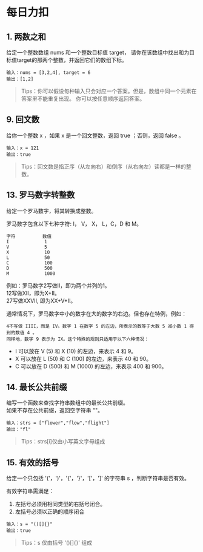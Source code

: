 # 每日力扣
## 1. 两数之和
给定一个整数数组 nums 和一个整数目标值 target，
请你在该数组中找出和为目标值target的那两个整数，并返回它们的数组下标。
```
输入：nums = [3,2,4], target = 6
输出：[1,2]
```
> Tips：你可以假设每种输入只会对应一个答案。但是，数组中同一个元素在答案里不能重复出现。
你可以按任意顺序返回答案。

## 9. 回文数
给你一个整数 x ，如果 x 是一个回文整数，返回 true ；否则，返回 false 。
```
输入：x = 121
输出：true
```
> Tips：回文数是指正序（从左向右）和倒序（从右向左）读都是一样的整数。

## 13. 罗马数字转整数
给定一个罗马数字，将其转换成整数。  

罗马数字包含以下七种字符: I， V， X， L，C，D 和 M。
```
字符          数值
I             1
V             5
X             10
L             50
C             100
D             500
M             1000
```
例如：罗马数字2写做II，即为两个并列的1。  
12写做XII，即为X+II。  
27写做XXVII, 即为XX+V+II。

通常情况下，罗马数字中小的数字在大的数字的右边。但也存在特例，例如：
```
4不写做 IIII，而是 IV。数字 1 在数字 5 的左边，所表示的数等于大数 5 减小数 1 得到的数值 4 。
同样地，数字 9 表示为 IX。这个特殊的规则只适用于以下六种情况：
```
- I 可以放在 V (5) 和 X (10) 的左边，来表示 4 和 9。
- X 可以放在 L (50) 和 C (100) 的左边，来表示 40 和 90。 
- C 可以放在 D (500) 和 M (1000) 的左边，来表示 400 和 900。

## 14. 最长公共前缀
编写一个函数来查找字符串数组中的最长公共前缀。  
如果不存在公共前缀，返回空字符串 ""。
```
输入：strs = ["flower","flow","flight"]
输出："fl"
```
> Tips：strs[i]仅由小写英文字母组成

## 15. 有效的括号
给定一个只包括 '('，')'，'{'，'}'，'['，']' 的字符串 s ，判断字符串是否有效。 

有效字符串需满足：
1. 左括号必须用相同类型的右括号闭合。
2. 左括号必须以正确的顺序闭合
```
输入：s = "()[]{}"
输出：true
```
> Tips：s 仅由括号 '()[]{}' 组成
